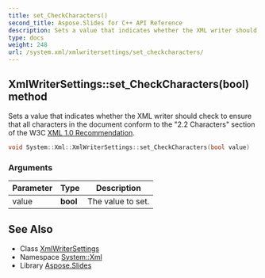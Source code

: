 ```yaml
---
title: set_CheckCharacters()
second_title: Aspose.Slides for C++ API Reference
description: Sets a value that indicates whether the XML writer should check to ensure that all characters in the document conform to the \"2.2 Characters\" section of the W3C .
type: docs
weight: 248
url: /system.xml/xmlwritersettings/set_checkcharacters/
---
```

## XmlWriterSettings::set_CheckCharacters(bool) method


Sets a value that indicates whether the XML writer should check to ensure that all characters in the document conform to the \"2.2 Characters\" section of the W3C [XML 1.0 Recommendation](https://www.w3.org/TR/REC-xml/#charsets).

```cpp
void System::Xml::XmlWriterSettings::set_CheckCharacters(bool value)
```


### Arguments

| Parameter | Type | Description |
| --- | --- | --- |
| value | **bool** | The value to set. |

## See Also

* Class [XmlWriterSettings](../)
* Namespace [System::Xml](../../)
* Library [Aspose.Slides](../../../)